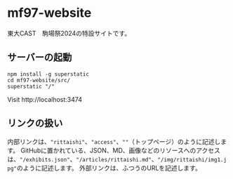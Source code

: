 # mf97-website
東大CAST　駒場祭2024の特設サイトです。

## サーバーの起動

```shell
npm install -g superstatic
cd mf97-website/src/
superstatic "/"
```

Visit http://localhost:3474 

## リンクの扱い

内部リンクは、```"rittaishi"```、```"access"```、```""```（トップページ）のように記述します。
GitHubに置かれている、JSON、MD、画像などのリソースへのアクセスは、```"/exhibits.json"```、```"/articles/rittaishi.md"```、```"/img/rittaishi/img1.jpg"```のように記述します。
外部リンクは、ふつうのURLを記述します。